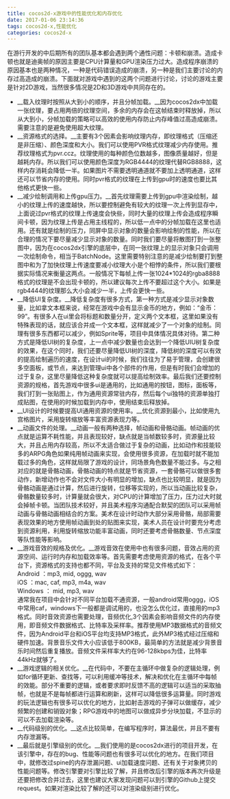 ```yaml
---
title: cocos2d-x游戏中的性能优化和内存优化
date: 2017-01-06 23:14:36
tags: cocos2d-x,性能优化
categories: cocos2d-x
---
```

在游行开发的中后期所有的团队基本都会遇到两个通性问题：卡顿和崩溃。造成卡顿也就是迪奥帧的原因主要是CPU计算量和GPU渲染压力过大。造成程序崩溃的原因基本也是两种情况，一种是代码错误造成的崩溃，另一种是我们主要讨论的内存过高造成的崩溃。下面就对游戏中遇到的这两个问题进行讨论，讨论的游戏主要是针对2D游戏，当然很多情况是2D和3D游戏中共同存在的。<!--more-->

- __载入纹理时按照从大到小的顺序，并且分帧加载。__因为cocos2dx中加载一张纹理，要占用两倍的纹理空间，多余的内存会在这帧结束时释放掉，所以从大到小，分帧加载的策略可以高效的使用内存防止内存峰值过高造成崩溃。需要注意的是避免使用超大纹理。
- __资源格式的选择。__主要有3个因素会影响纹理内存，即纹理格式（压缩还是非压缩）、颜色深度和大小。我们可以使用PVR格式纹理减少内存使用。推荐纹理格式为pvr.ccz。纹理使用的每种颜色位数越多，图像质量越好，但是越耗内存。所以我们可以使用颜色深度为RGB4444的纹理代替RGB8888，这样内存消耗会降低一半。如果图片不需要透明通道就不要加上透明通道，这样还可以节省内存的使用。同时pvr格式的纹理在上传到gpu时的速度也要比其他格式更快一些。
- __减少绘制调用和上传gpu压力。__首先纹理需要上传到gpu中渲染绘制，越小的纹理上传的速度越快，所以要控制避免有较大的纹理一次上传到显存中，上面说过pvr格式的纹理上传速度会快些，同时大量的纹理上传会造成程序瞬间卡顿，因为纹理上传是占用主线程的，所以低一点中的分帧加载在这里也适用。还有就是绘制的压力，同屏中显示对象的数量会影响绘制的性能，所以在合理的情况下要尽量减少显示对象的数量。同时我们要尽量将散图打到一张整图中，因为在cocos2dx引擎的底层中，在同一张纹理上的显示对象只会调用一次绘制命令，相当于BatchNode。这里需要特别注意的是减少绘制要打到整图中和为了加快纹理上传速度要减小纹理大小是个相悖的条件，所以我们要根据实际情况来衡量这两点。一般情况下每帧上传一张1024*1024的rgba8888格式的纹理是不会出现卡顿的，所以建议每次上传不要超过这个大小。如果是rgb4444的纹理那么大小会减少一半，上传会更快一些。
- __降低UI复杂度。__降低复杂度有很多方式，第一种方式是减少显示对象数量，比如拿文本框来说，经常在游戏中会有显示金币的地方，例如：“金币：99”。有很多人在ui里会将标题和数量分开，定义两个文本框，这里如果没有特殊表现的话，就应该合并成一个文本框，这样就减少了一个对象的绘制。同理有很多东西都可以减少，例如Sprite等，项目中具体情况具体对待。第二种方式是降低UI树的复杂度，上一点中减少数量也会达到一个降低UIU树复杂度的效果，在这个同时，我们还要尽量降低UI树的深度，降低树的深度可以有效的提高绘制遍历的速度，在设计ui的时候，我们往往为了易于管理，会创建很多空面板，或节点，来达到管理ui中各个部件的作用，但是有时我们会增加的过于复杂，这里尽量降低这种复杂度就可以提高绘制效率。最后我们还要控制资源的规格，首先游戏中很多ui是通用的，比如通用的按钮，图标，面板等，我们打到一张贴图上，作为通用资源常驻内存，然后每个ui独特的资源单独打成贴图，在使用的时候加载到内存中，使用结束后释放掉。
- __UI设计的时候要提高UI通用资源的使用率。__优化资源到最小，比如使用九宫格图片，采用旋转缩放等丰富资源表现力等。
- __动画文件的处理。__动画一般有两种选择，帧动画和骨骼动画。帧动画的优点就是运算不耗性能，并且表现较好，缺点就是当帧数较多时，资源量比较大，并且占用内存较高，所以不太适合做过于复杂的动画，比如动作和技能较多的ARPG角色如果纯用帧动画来实现，会使用很多资源，在加载时就不能加载过多的角色，这样就局限了游戏的设计，同场景角色数量不能过多。与之相对应的就是骨骼动画，骨骼动画的特点就是节省资源，一套骨骼可以做很多套动作，新增动作也不会对文件大小有明显的增加，缺点也比较明显，就是因为骨骼动画是通过计算，然后进行旋转，位移等实现的，所以当动画比较复杂，骨骼数量较多时，计算量就会很大，对CPU的计算增加了压力，压力过大时就会掉帧卡顿。当团队技术较好，并且美术程序沟通配合默契的团队可以采用帧动画与骨骼动画相结合的方案。美术在设计时动作大部分采用骨骼，局部需要表现效果的地方使用帧动画到处的贴图来实现，美术人员在设计时要充分考虑到资源利用，利用旋转缩放功能丰富动画，同时还要考虑骨骼数量、节点深度等队性能等影响。
- __游戏音效的规格及优化。__游戏音效在使用中也有很多问题，音效占用的资源空间、运行时内存和加载效率等。首先需要考虑使用资源的格式，在各个平台下，资源格式的支持也都不同，平台及支持的常见文件格式如下：  
Android ：mp3, mid, oggg, wav  
iOS ：mac, caf, mp3, m4a, wav  
Windows ： mid, mp3, wav  
通常我在项目中会针对不同平台加载不通资源，一般android常用oggg，iOS中常用caf，windows下一般都是调试用的，也没怎么优化过，直接用的mp3格式。同时音效资源也需要处理，音频优化,3个因素会影响音频文件的内存使用，即音频文件数据格式、比特率及采样率。推荐使用MP3数据格式的音频文件，因为Android平台和iOS平台均支持MP3格式，此外MP3格式经过压缩和硬件加速。背景音乐文件大小应该低于800KB，最简单的方法就是减少背景音乐时间然后重复播放。音频文件采样率大约在96-128kbps为佳，比特率44kHz就够了。
- __游戏逻辑的相关优化。__在代码中，不要在主循环中做复杂的逻辑处理，例如for循环更新、查找等，可以利用缓冲等技术，解决和优化在主循环中每帧的效能。部分不重要的逻辑，或者要求即时反馈不高的逻辑可以适当的采取抽帧，也就是不是每帧都进行运算和刷新，这样可以降低很多运算量。同时游戏的玩法逻辑也有很多可以优化的地方，比如射击游戏的子弹可以做缓存，减少频繁的创建和销毁对象；RPG游戏中的地图可以做成异步分块加载，不显示的可以不去加载渲染等。
- __代码级别的优化。__这点比较简单，在编写程序时，算法最优，并且不要有内存泄漏等。
- __最后就是引擎级别的优化。__我们使用的是cocos2dx进行的项目开发，在该引擎中，存在的bug、性能等问题也有很多可以优化的地方。在我们项目中，就修改过spine的内存泄漏问题、ui加载速度问题、还有关于对象拷贝的性能问题等。修改引擎要对引擎比较了解，并且修改后引擎的版本再次升级是还要把修改合并过去，这里也建议大家发现问题可以到引擎的Github上提交request。如果对渲染比较了解的还可以对渲染级别进行优化。




